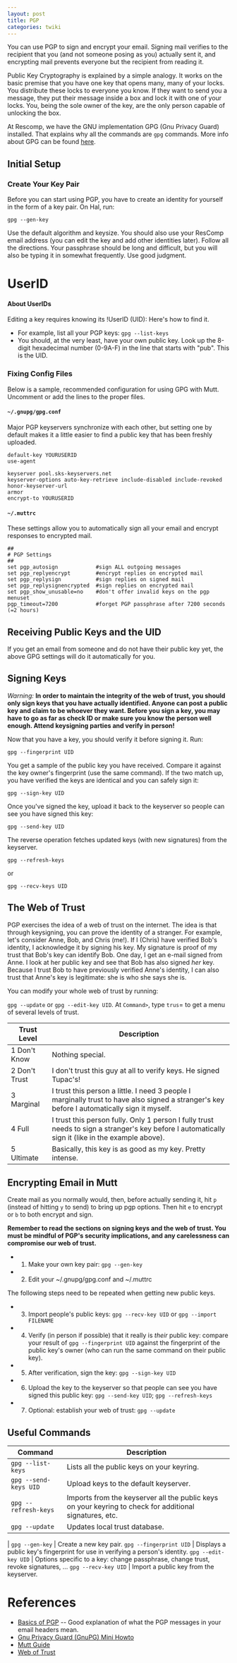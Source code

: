 ```yaml
---
layout: post
title: PGP
categories: twiki
---
```


You can use PGP to sign and encrypt your email.  Signing mail verifies to the recipient that you (and not someone posing as you) actually sent it, and encrypting mail prevents everyone but the recipient from reading it.

Public Key Cryptography is explained by a simple analogy. It works on the basic premise that you have one key that opens many, many of your locks. You distribute these locks to everyone you know. If they want to send you a message, they put their message inside a box and lock it with one of your locks. You, being the sole owner of the key, are the only person capable of unlocking the box.

At Rescomp, we have the GNU implementation GPG (Gnu Privacy Guard) installed.  That explains why all the commands are `gpg` commands.  More info about GPG can be found [here][gpg-howto].

## Initial Setup

### Create Your Key Pair

Before you can start using PGP, you have to create an identity for yourself in the form of a key pair. On Hal, run:

    gpg --gen-key

Use the default algorithm and keysize. You should also use your ResComp email address (you can edit the key and add other identities later). Follow all the directions. Your passphrase should be long and difficult, but you will also be typing it in somewhat frequently. Use good judgment.


# UserID

#### About UserIDs

Editing a key requires knowing its !UserID (UID):  Here's how to find it.

   * For example, list all your PGP keys:  `gpg --list-keys`
   * You should, at the very least, have your own public key. Look up the 8-digit hexadecimal number (0-9A-F) in the line that starts with "pub". This is the UID.


### Fixing Config Files

Below is a sample, recommended configuration for using GPG with Mutt. Uncomment or add the lines to the proper files.

#### `~/.gnupg/gpg.conf`

Major PGP keyservers synchronize with each other, but setting one by default makes it a little easier to find a public key that has been freshly uploaded.

    default-key YOURUSERID
    use-agent

    keyserver pool.sks-keyservers.net
    keyserver-options auto-key-retrieve include-disabled include-revoked honor-keyserver-url
    armor
    encrypt-to YOURUSERID

#### `~/.muttrc`
These settings allow you to automatically sign all your email and encrypt responses to encrypted mail.

    ##
    # PGP Settings
    ##
    set pgp_autosign            #sign ALL outgoing messages
    set pgp_replyencrypt        #encrypt replies on encrypted mail
    set pgp_replysign           #sign replies on signed mail
    set pgp_replysignencrypted  #sign replies on encrypted mail
    set pgp_show_unusable=no    #don't offer invalid keys on the pgp menuset
    pgp_timeout=7200            #forget PGP passphrase after 7200 seconds (=2 hours)

## Receiving Public Keys and the UID

If you get an email from someone and do not have their public key yet, the above GPG settings will do it automatically for you.

## Signing Keys

*Warning:* **In order to maintain the integrity of the web of trust, you should only sign keys that you have actually identified.  Anyone can post a public key and claim to be whoever they want.  Before you sign a key, you may have to go as far as check ID or make sure you know the person well enough.  Attend keysigning parties and verify in person!**

Now that you have a key, you should verify it before signing it.  Run:

    gpg --fingerprint UID

You get a sample of the public key you have received. Compare it against the key owner's fingerprint (use the same command). If the two match up, you have verified the keys are identical and you can safely sign it:

    gpg --sign-key UID

Once you've signed the key, upload it back to the keyserver so people can see you have signed this key:

    gpg --send-key UID

The reverse operation fetches updated keys (with new signatures) from the keyserver.

    gpg --refresh-keys

or

    gpg --recv-keys UID


## The Web of Trust

PGP exercises the idea of a web of trust on the internet. The idea is that through keysigning, you can prove the identity of a stranger. For example, let's consider Anne, Bob, and Chris (me!). If I (Chris) have verified Bob's identity, I acknowledge it by signing his key.  My signature is proof of my trust that Bob's key can identify Bob. One day, I get an e-mail signed from Anne. I look at her public key and see that Bob has also signed *her* key.  Because I trust Bob to have previously verified Anne's identity, I can also trust that Anne's key is legitimate: she is who she says she is.

You can modify your whole web of trust by running:

`gpg --update` or `gpg --edit-key UID`.  At `Command>`, type `trus`= to get a menu of several levels of trust.

Trust Level | Description
----------- | -----------
1 Don't Know | Nothing special.
2 Don't Trust | I don't trust this guy at all to verify keys.  He signed Tupac's!
3 Marginal | I trust this person a little.  I need 3 people I marginally trust to have also signed a stranger's key before I automatically sign it myself.
4 Full | I trust this person fully.  Only 1 person I fully trust needs to sign a stranger's key before I automatically sign it (like in the example above).
5 Ultimate | Basically, this key is as good as my key.  Pretty intense.

## Encrypting Email in Mutt

Create mail as you normally would, then, before actually sending it, hit `p` (instead of hitting `y` to send) to bring up pgp options. Then hit `e` to encrypt or `b` to both encrypt and sign.

**Remember to read the sections on signing keys and the web of trust. You must be mindful of PGP's security implications, and any carelessness can compromise our web of trust.**

   * 1) Make your own key pair: `gpg --gen-key`
   * 2) Edit your ~/.gnupg/gpg.conf and ~/.muttrc

The following steps need to be repeated when getting new public keys.

   * 3) Import people's public keys: `gpg --recv-key UID` or `gpg --import FILENAME`
   * 4) Verify (in person if possible) that it really is *their* public key: compare your result of `gpg --fingerprint UID` against the fingerprint of the public key's owner (who can run the same command on their public key).
   * 5) After verification, sign the key: `gpg --sign-key UID`
   * 6) Upload the key to the keyserver so that people can see you have signed this public key: `gpg --send-key UID`; `gpg --refresh-keys`
   * 7) Optional: establish your web of trust: `gpg --update`

## Useful Commands

Command | Description
------- | -----------
`gpg --list-keys` | Lists all the public keys on your keyring.
`gpg --send-keys UID` | Upload keys to the default keyserver.
`gpg --refresh-keys` | Imports from the keyserver all the public keys on your keyring to check for additional signatures, etc.
`gpg --update` | Updates local trust database.
 |
`gpg --gen-key` | Create a new key pair.
`gpg --fingerprint UID` | Displays a public key's fingerprint for use in verifying a person's identity.
`gpg --edit-key UID` | Options specific to a key: change passphrase, change trust, revoke signatures, ...
`gpg --recv-key UID` | Import a public key from the keyserver.

# References

   * [Basics of PGP](http://www.hackinglinuxexposed.com/articles/20040427.html) -- Good explanation of what the PGP messages in your email headers mean.
   * [Gnu Privacy Guard (GnuPG) Mini Howto](http://www.dewinter.com/gnupg_howto/english/GPGMiniHowto.html)
   * [Mutt Guide](http://codesorcery.net/mutt/mutt-gnupg-howto)
   * [Web of Trust](http://www.rubin.ch/pgp/weboftrust.en.html)

[gpg-howto]: http://www.dewinter.com/gnupg_howto/english/GPGMiniHowto.html
